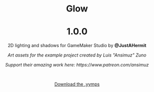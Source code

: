 <h1 align="center">Glow</h1>

<h1 align="center">1.0.0</h1>

<p align="center">2D lighting and shadows for GameMaker Studio by <b>@JustAHermit</b></p>

<p align="center"><i>Art assets for the example project created by Luis "Ansimuz" Zuno</i></p>
<p align="center"><i>Support their amazing work here: https://www.patreon.com/ansimuz</i></p>

&nbsp;

<p align="center"><a href="https://github.com/dustinlapierre/Glow/releases/tag/1.0.0">Download the .yymps</a></p>
